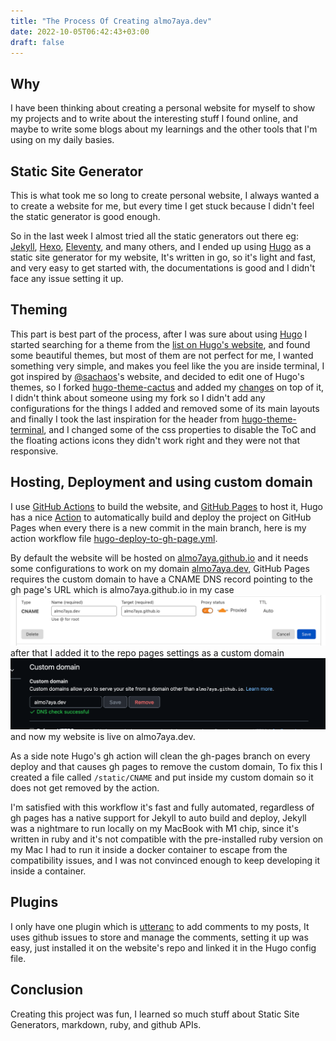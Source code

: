 ```yaml
---
title: "The Process Of Creating almo7aya.dev"
date: 2022-10-05T06:42:43+03:00
draft: false
---
```


## Why

I have been thinking about creating a personal website for myself to show my projects and to write about the interesting stuff I found online, and maybe to write some blogs about my learnings and the other tools that I'm using on my daily basies.

## Static Site Generator

This is what took me so long to create personal website, I always wanted a to create a website for me, but every time I get stuck because I didn't feel the static generator is good enough.  

So in the last week I almost tried all the static generators out there eg: [Jekyll](https://jekyllrb.com/), [Hexo](https://hexo.io/), [Eleventy](https://github.com/11ty/eleventy), and many others, and I ended up using [Hugo](https://gohugo.io/) as a static site generator for my website, It's written in go, so it's light and fast, and very easy to get started with, the documentations is good and I didn't face any issue setting it up.

## Theming

This part is best part of the process, after I was sure about using [Hugo](https://gohugo.io/) I started searching for a theme from the [list on Hugo's website](https://themes.gohugo.io/), and found some beautiful themes, but most of them are not perfect for me, I wanted something very simple, and makes you feel like the you are inside terminal, I got inspired by [@sachaos](https://blog.sachaos.dev/)'s website, and decided to edit one of Hugo's themes, so I forked [hugo-theme-cactus](https://github.com/monkeyWzr/hugo-theme-cactus) and added my [changes](https://github.com/Almo7aya/hugo-theme-cactus) on top of it, I didn't think about someone using my fork so I didn't add any configurations for the things I added and removed some of its main layouts and finally I took the last inspiration for the header from [hugo-theme-terminal](https://github.com/panr/hugo-theme-terminal), and I changed some of the css properties to disable the ToC and the floating actions icons they didn't work right and they were not that responsive.

## Hosting, Deployment and using custom domain

I use [GitHub Actions](https://github.com/features/actions) to build the website, and [GitHub Pages](https://pages.github.com/) to host it, Hugo has a nice [Action](https://gohugo.io/hosting-and-deployment/hosting-on-github/) to automatically build and deploy the project on GitHub Pages when every there is a new commit in the main branch, here is my action workflow file [hugo-deploy-to-gh-page.yml](https://github.com/Almo7aya/almo7aya.github.io/blob/main/.github/workflows/hugo-deploy-to-gh-page.yml).

By default the website will be hosted on [almo7aya.github.io](almo7aya.github.io) and it needs some configurations to work on my domain [almo7aya.dev](almo7aya.dev), GitHub Pages requires the custom domain to have a CNAME DNS record pointing to the gh page's URL which is almo7aya.github.io in my case
![CNAME RECORD](/images/2022-10-05_08-03.png)
after that I added it to the repo pages settings as a custom domain
![GITHUB CUSTOM DOMAIN](/images/2022-10-05_08-09.png)
and now my website is live on almo7aya.dev.

As a side note Hugo's gh action will clean the gh-pages branch on every deploy and that causes gh pages to remove the custom domain,
To fix this I created a file called `/static/CNAME` and put inside my custom domain so it does not get removed by the action.

I'm satisfied with this workflow it's fast and fully automated, regardless of gh pages has a native support for Jekyll to auto build and deploy, Jekyll was a nightmare to run locally on my MacBook with M1 chip, since it's written in ruby and it's not compatible with the pre-installed ruby version on my Mac I had to run it inside a docker container to escape from the compatibility issues, and I was not convinced enough to keep developing it inside a container.

## Plugins

I only have one plugin which is [utteranc](https://utteranc.es/) to add comments to my posts, It uses github issues to store and manage the comments, setting it up was easy, just installed it on the website's repo and linked it in the Hugo config file.

## Conclusion

Creating this project was fun, I learned so much stuff about Static Site Generators, markdown, ruby, and github APIs.

